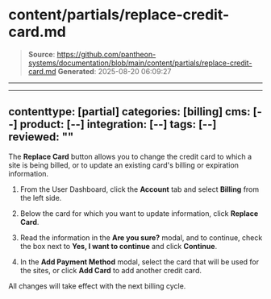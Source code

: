 # content/partials/replace-credit-card.md

> **Source**: https://github.com/pantheon-systems/documentation/blob/main/content/partials/replace-credit-card.md
> **Generated**: 2025-08-20 06:09:27

---

---
contenttype: [partial]
categories: [billing]
cms: [--]
product: [--]
integration: [--]
tags: [--]
reviewed: ""
---

The **Replace Card** button allows you to change the credit card to which a site is being billed, or to update an existing card's billing or expiration information.

1. From the User Dashboard, click the **<Icon icon="gear" /> Account** tab and select **Billing** from the left side.

1. Below the card for which you want to update information, click **Replace Card**.

1. Read the information in the **Are you sure?** modal, and to continue, check the box next to **Yes, I want to continue** and click **Continue**.

1. In the **Add Payment Method** modal, select the card that will be used for the sites, or click **Add Card** to add another credit card.

All changes will take effect with the next billing cycle.
